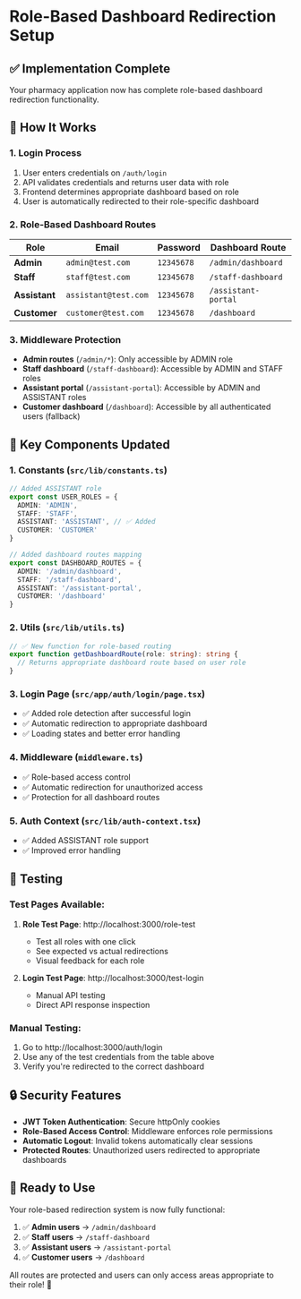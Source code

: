 # Role-Based Dashboard Redirection Setup

## ✅ Implementation Complete

Your pharmacy application now has complete role-based dashboard redirection functionality.

## 🎯 How It Works

### 1. **Login Process**
1. User enters credentials on `/auth/login`
2. API validates credentials and returns user data with role
3. Frontend determines appropriate dashboard based on role
4. User is automatically redirected to their role-specific dashboard

### 2. **Role-Based Dashboard Routes**

| Role | Email | Password | Dashboard Route |
|------|-------|----------|-----------------|
| **Admin** | `admin@test.com` | `12345678` | `/admin/dashboard` |
| **Staff** | `staff@test.com` | `12345678` | `/staff-dashboard` |
| **Assistant** | `assistant@test.com` | `12345678` | `/assistant-portal` |
| **Customer** | `customer@test.com` | `12345678` | `/dashboard` |

### 3. **Middleware Protection**
- **Admin routes** (`/admin/*`): Only accessible by ADMIN role
- **Staff dashboard** (`/staff-dashboard`): Accessible by ADMIN and STAFF roles
- **Assistant portal** (`/assistant-portal`): Accessible by ADMIN and ASSISTANT roles
- **Customer dashboard** (`/dashboard`): Accessible by all authenticated users (fallback)

## 🔧 Key Components Updated

### 1. **Constants** (`src/lib/constants.ts`)
```typescript
// Added ASSISTANT role
export const USER_ROLES = {
  ADMIN: 'ADMIN',
  STAFF: 'STAFF',
  ASSISTANT: 'ASSISTANT', // ✅ Added
  CUSTOMER: 'CUSTOMER'
}

// Added dashboard routes mapping
export const DASHBOARD_ROUTES = {
  ADMIN: '/admin/dashboard',
  STAFF: '/staff-dashboard',
  ASSISTANT: '/assistant-portal',
  CUSTOMER: '/dashboard'
}
```

### 2. **Utils** (`src/lib/utils.ts`)
```typescript
// ✅ New function for role-based routing
export function getDashboardRoute(role: string): string {
  // Returns appropriate dashboard route based on user role
}
```

### 3. **Login Page** (`src/app/auth/login/page.tsx`)
- ✅ Added role detection after successful login
- ✅ Automatic redirection to appropriate dashboard
- ✅ Loading states and better error handling

### 4. **Middleware** (`middleware.ts`)
- ✅ Role-based access control
- ✅ Automatic redirection for unauthorized access
- ✅ Protection for all dashboard routes

### 5. **Auth Context** (`src/lib/auth-context.tsx`)
- ✅ Added ASSISTANT role support
- ✅ Improved error handling

## 🧪 Testing

### Test Pages Available:
1. **Role Test Page**: http://localhost:3000/role-test
   - Test all roles with one click
   - See expected vs actual redirections
   - Visual feedback for each role

2. **Login Test Page**: http://localhost:3000/test-login
   - Manual API testing
   - Direct API response inspection

### Manual Testing:
1. Go to http://localhost:3000/auth/login
2. Use any of the test credentials from the table above
3. Verify you're redirected to the correct dashboard

## 🔒 Security Features

- **JWT Token Authentication**: Secure httpOnly cookies
- **Role-Based Access Control**: Middleware enforces role permissions
- **Automatic Logout**: Invalid tokens automatically clear sessions
- **Protected Routes**: Unauthorized users redirected to appropriate dashboards

## 🚀 Ready to Use

Your role-based redirection system is now fully functional:

1. ✅ **Admin users** → `/admin/dashboard`
2. ✅ **Staff users** → `/staff-dashboard`  
3. ✅ **Assistant users** → `/assistant-portal`
4. ✅ **Customer users** → `/dashboard`

All routes are protected and users can only access areas appropriate to their role! 🎉
